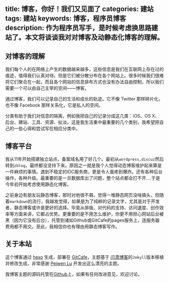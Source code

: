 title: 博客，你好！我们又见面了
categories: 建站
tags: 建站
keywords: 博客，程序员博客
description: 作为程序员写手，是时候考虑换思路建站了。本文将谈谈我对对博客及动静态化博客的理解。
---

## 对博客的理解

我们每个人的在网络上产生的数据越来越多，这些信息是我们在互联网上存在过的痕迹，值得我们认真对待。但是它们被分散分布在各个网站上。很多时候我们很难将它们聚合在一起，而且各个网站的信息排布方式也没有办法自由控制，所以我们需要一个可以由自己主宰的空间——博客。

通过博客，我们可以记录自己的生活和成长的轨迹。它不像 Twitter 那样碎片化，也不像 Facebook 那样关系化，它是私人的空间。

分类有助于我们对信息的隔离，例如我把自己的记录分成这几类：iOS、OS X、后台、建站、工具、资源、扯淡。这是我生活重中最重要的几个类别，我希望把自己的一些心得和尝试写在相应分类中。

## 博客平台
我从11年开始搭建独立站点，备案域名用了好几个。最初从`wordpress,discuz`然后转到`zblog`，最终都没坚持下来。原因之一就是我个人觉得动态博客维护起来算是一件麻烦的事情。遇到不稳定的IDC服务商，更是令人蛋疼到爆炸。还有各种后台操作，各种升级。最重要的是一旦数据库出了问题，整个站点都会打不开....于是今年初开始考虑使用静态化博客。

之前身边有朋友玩静态博客，那时对他很不屑。觉得一堆静态网页没啥搞头，但随着`markdown`的流行，我越发觉得，如果是为了纯粹的记录文字，尤其是对于开发者，静态博客或许是更好的选择。毕竟从排版、对代码的支持、访问速度、创作效率等方面来讲，它都占优势。更重要的是不用怎么维护，你更不用担心网站后台被黑（因为它没有后台），托管到诸如Github或GitCafe的pages服务上，连服务器费用都不用交。至此，我相信你也有理由用静态博客写作。


## 关于本站

这个博客通过 [hexo](http://hexo.io/) 生成，部署在 [GitCafe](https://gitcafe.com/signup?invited_by=tangkunyin)，主题基于 [闫肃博客](http://yansu.org/)的`Jekyll`版本移植并修改生成，非常感谢 [Peiwen Lu](https://github.com/P233) 开发出这么漂亮的主题。

我博客主题的源码托管在[Github](https://github.com/tangkunyin/hexo-theme-ttstyle)上，如果有任何改进意见，欢迎讨论。
